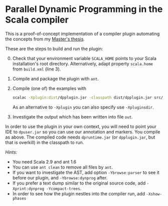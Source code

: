 # Parallel Dynamic Programming in the Scala compiler
This is a proof-of-concept implementation of a compiler plugin automating 
the concepts from my [Master's thesis](https://reitzig.github.io/publications/Reitzig2012).

These are the steps to build and run the plugin:

 0. Check that your environment variable `SCALA_HOME` points to your Scala
    installation's root directory. Alternatively, adapt property `scala.home`
    from `build.xml` (line 3).
    
 1. Compile and package the plugin with `ant`.
 
 2. Compile (one of) the examples with
    
    ```bash
    scalac -Xplugin:dist/dpplugin.jar -classpath dist/dpplugin.jar src/de/unikl/reitzig/paralleldynprog/automation/examples/[example].scala &> out
    ```
        
    As an alternative to `-Xplugin` you can also specify use `-Xpluginsdir`.
    
 3. Investigate the output which has been written into file `out`.

In order to use the plugin in your own context, you will need to point your IDE
to `dpuser.jar` so you can use our annotation and markers. You compile as above.
The compiled code needs `dpruntime.jar` (or `dpplugin.jar`, but that is overkill)
in the classpath to run.

*Hints:*

 * You need Scala 2.9 and ant 1.6
 * You can use `ant clean` to remove all files by `ant`.
 * If you want to investigate the AST, add option `-Ybrowse:parser` to see it
   before our plugin, and `-Ybrowse:dynprog` after.
 * If you prefer a text dump similar to the original source code, add
   `-Xprint:dynprog -Ycompact-trees`.
 * In order to see how the plugin nestles into the compiler run, add
   `-Xshow-phases`
